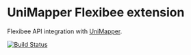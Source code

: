 UniMapper Flexibee extension
============================

Flexibee API integration with [UniMapper](http://unimapper.github.io).

[![Build Status](https://secure.travis-ci.org/unimapper/flexibee.png?branch=master)](http://travis-ci.org/unimapper/flexibee)